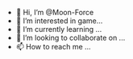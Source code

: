 - 👋 Hi, I’m @Moon-Force
- 👀 I’m interested in game...
- 🌱 I’m currently learning ...
- 💞️ I’m looking to collaborate on ...
- 📫 How to reach me ...

<!---
Moon-Force/Moon-Force is a ✨ special ✨ repository because its `README.md` (this file) appears on your GitHub profile.
You can click the Preview link to take a look at your changes.
--->
